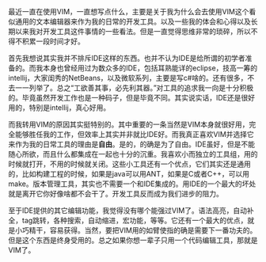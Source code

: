 最近一直在使用VIM，一直想写点什么，主要是关于我为什么会去使用VIM这个看似通用的文本编辑器来作为我的日常的开发工具。以及一些我的体会和心得以及长期以来我对开发工具这件事情的一些看法。但是一直觉得思维非常的琐碎，所以不得不积累一段时间才好。

首先我想说其实我并不排斥IDE这样的东西。也并不认为IDE是给所谓的初学者准备的。而我本身也曾经用过为数众多的IDE，包括耳熟能详的eclipse，技高一筹的intellij，大家闺秀的NetBeans，以及微软系列，主要是写c#啥的。还有很多，不去一一列举了。总之“工欲善其事，必先利其器。”对工具的追求我一向是十分积极的。毕竟虽然开发工作也是一种码子，但是毕竟不同。其实说实话，IDE还是很好用的，特别是intellij，真心好用。

而我转用VIM的原因其实挺特别的。其中重要的一条当然是VIM本身就很好用，完全能够胜任我的工作，但效率上其实并非就比IDE好。而我真正喜欢VIM并选择它来作为我的日常工具的理由是**自由**。是的，的确是为了自由。IDE虽好，但是不能随心所欲，而且什么都集成在一起也十分的沉重。我喜欢小而独立的工具组，用的时候就打开，不用的时候就关闭。这些小工具还有一个优点，它们其实还是通用的，比如构建工程的时候，如果是java可以用ANT，如果是C或者C++，可以用make。版本管理工具，其实也不需要一个和IDE集成的。用IDE的一个最大的坏处就是离开它你好像啥都不会干了。开发工具反而成为我们进步的阻力。

至于IDE提供的其它编辑功能，我觉得没有哪个能强过VIM了。语法高亮，自动补全，tag跳转，各种搜索，自动缩进，宏功能，等等。它还有一个最大的优点，就是小巧精干，容易获得。当然，要把VIM用的如臂使指的确是需要下一番功夫的。但是这个东西是终身受用的。总之如果你想一辈子只用一个代码编辑工具，那就是VIM了。



